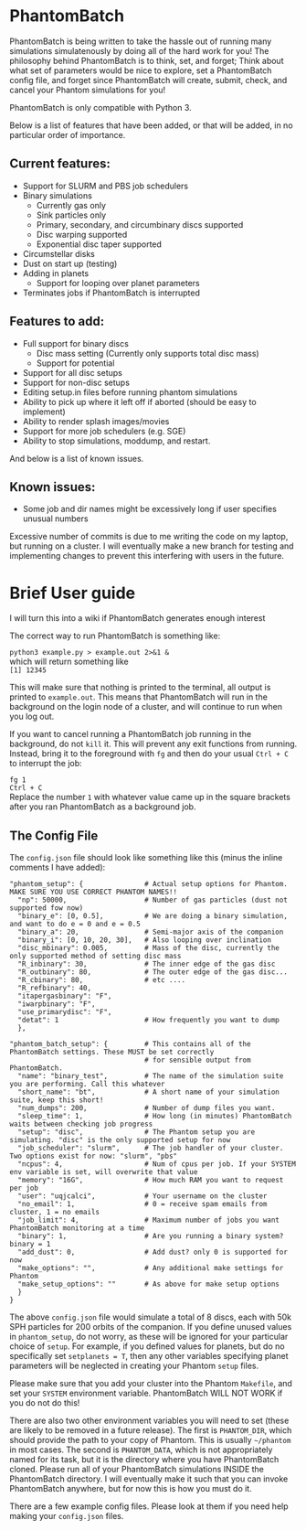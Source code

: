 # PhantomBatch

PhantomBatch is being written to take the hassle out of running many simulations simulatenously by doing all of the hard work for you!
The philosophy behind PhantomBatch is to think, set, and forget; Think about what set of parameters would be nice to explore, set a 
PhantomBatch config file, and forget since PhantomBatch will create, submit, check, and cancel your Phantom simulations for you!

PhantomBatch is only compatible with Python 3.

Below is a list of features that have been added, or that will be added, in no particular order of importance.

## Current features:
- Support for SLURM and PBS job schedulers
- Binary simulations
    - Currently gas only
    - Sink particles only
    - Primary, secondary, and circumbinary discs supported
    - Disc warping supported
    - Exponential disc taper supported
- Circumstellar disks
- Dust on start up (testing)
- Adding in planets
    - Support for looping over planet parameters
- Terminates jobs if PhantomBatch is interrupted


## Features to add:
- Full support for binary discs
    - Disc mass setting (Currently only supports total disc mass)
    - Support for potential
- Support for all disc setups
- Support for non-disc setups
- Editing setup.in files before running phantom simulations
- Ability to pick up where it left off if aborted (should be easy to implement)
- Ability to render splash images/movies
- Support for more job schedulers (e.g. SGE)
- Ability to stop simulations, moddump, and restart.


And below is a list of known issues.

## Known issues:
- Some job and dir names might be excessively long if user specifies unusual numbers

Excessive number of commits is due to me writing the code on my laptop, but running on a cluster. I will eventually
make a new branch for testing and implementing changes to prevent this interfering with users in the future.

# Brief User guide
I will turn this into a wiki if PhantomBatch generates enough interest

The correct way to run PhantomBatch is something like:

`python3 example.py > example.out 2>&1 &`\
which will return something like\
``[1] 12345``

This will make sure that nothing is printed to the terminal, all output is printed to `example.out`.
This means that PhantomBatch will run in the background on the login node of a cluster, and will continue to run when
you log out.

If you want to cancel running a PhantomBatch job running in the background, do not `kill` it. This will prevent any exit
functions from running. Instead, bring it to the foreground with `fg` and then do your usual `Ctrl + C` to interrupt the job:

``fg 1``\
``Ctrl + C``\
Replace the number `1` with whatever value came up in the square brackets after you ran PhantomBatch as a background job.

## The Config File

The `config.json` file should look like something like this (minus the inline comments I have added):
```{
"phantom_setup": {               # Actual setup options for Phantom. MAKE SURE YOU USE CORRECT PHANTOM NAMES!!
  "np": 50000,                   # Number of gas particles (dust not supported fow now)
  "binary_e": [0, 0.5],          # We are doing a binary simulation, and want to do e = 0 and e = 0.5
  "binary_a": 20,                # Semi-major axis of the companion
  "binary_i": [0, 10, 20, 30],   # Also looping over inclination
  "disc_mbinary": 0.005,         # Mass of the disc, currently the only supported method of setting disc mass
  "R_inbinary": 30,              # The inner edge of the gas disc
  "R_outbinary": 80,             # The outer edge of the gas disc...
  "R_cbinary": 80,               # etc ....
  "R_refbinary": 40,
  "itapergasbinary": "F",
  "iwarpbinary": "F",
  "use_primarydisc": "F",
  "detat": 1                     # How frequently you want to dump
  },

"phantom_batch_setup": {         # This contains all of the PhantomBatch settings. These MUST be set correctly
                                 # for sensible output from PhantomBatch.
  "name": "binary_test",         # The name of the simulation suite you are performing. Call this whatever
  "short_name": "bt",            # A short name of your simulation suite, keep this short! 
  "num_dumps": 200,              # Number of dump files you want.
  "sleep_time": 1,               # How long (in minutes) PhantomBatch waits between checking job progress
  "setup": "disc",               # The Phantom setup you are simulating. "disc" is the only supported setup for now
  "job_scheduler": "slurm",      # The job handler of your cluster. Two options exist for now: "slurm", "pbs"
  "ncpus": 4,                    # Num of cpus per job. If your SYSTEM env variable is set, will overwrite that value
  "memory": "16G",               # How much RAM you want to request per job
  "user": "uqjcalci",            # Your username on the cluster
  "no_email": 1,                 # 0 = receive spam emails from cluster, 1 = no emails
  "job_limit": 4,                # Maximum number of jobs you want PhantomBatch monitoring at a time
  "binary": 1,                   # Are you running a binary system? binary = 1
  "add_dust": 0,                 # Add dust? only 0 is supported for now
  "make_options": "",            # Any additional make settings for Phantom
  "make_setup_options": ""       # As above for make setup options
  }
}
```

The above `config.json` file would simulate a total of 8 discs, each with 50k SPH particles for 200 orbits of the
companion. If you define unused values in `phantom_setup`, do not worry, as these will be ignored for your particular
choice of `setup`. For example, if you defined values for planets, but do no specifically set `setplanets = T`, then any
other variables specifying planet parameters will be neglected in creating your Phantom `setup` files.

Please make sure that you add your cluster into the Phantom `Makefile`, and set your `SYSTEM` environment variable.
PhantomBatch WILL NOT WORK if you do not do this!

There are also two other environment variables you will need to set (these are likely to be removed in a future release).
The first is `PHANTOM_DIR`, which should provide the path to your copy of Phantom. This is usually `~/phantom` in most cases.
The second is `PHANTOM_DATA`, which is not appropriately named for its task, but it is the directory where you have PhantomBatch cloned.
Please run all of your PhantomBatch simulations INSIDE the PhantomBatch directory. I will eventually make it such that you can
invoke PhantomBatch anywhere, but for now this is how you must do it.

There are a few example config files. Please look at them if you need help making your `config.json` files.

